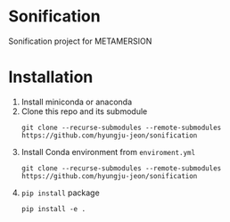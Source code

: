 # Sonification

Sonification project for METAMERSION

# Installation 


1. Install miniconda or anaconda
2. Clone this repo and its submodule
   ```
   git clone --recurse-submodules --remote-submodules https://github.com/hyungju-jeon/sonification
   ```
3. Install Conda environment from `enviroment.yml`
   ```
   git clone --recurse-submodules --remote-submodules https://github.com/hyungju-jeon/sonification
   ```
4. `pip install` package
   ```
   pip install -e .
   ```

